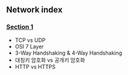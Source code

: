 ## Network index

### [Section 1](section1.md)

- TCP vs UDP
- OSI 7 Layer
- 3-Way Handshaking & 4-Way Handshaking
- 대칭키 암호화 vs 공개키 암호화
- HTTP vs HTTPS
